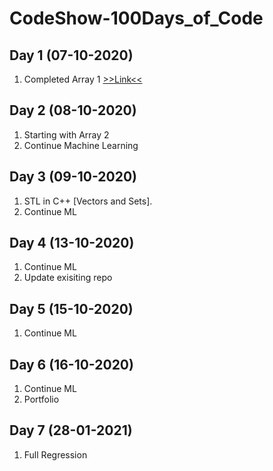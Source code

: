 # CodeShow-100Days_of_Code

## Day 1 (07-10-2020)
   1. Completed Array 1 [>>Link<<](https://github.com/Rishi-Sharma2002/Data-Structure-And-Algorithms)
## Day 2 (08-10-2020)
   1. Starting with Array 2 
   2. Continue Machine Learning 
## Day 3 (09-10-2020)
   1. STL in C++ [Vectors and Sets].
   2. Continue ML
## Day 4 (13-10-2020)
   1. Continue ML
   2. Update exisiting repo
## Day 5 (15-10-2020)
   1. Continue ML
## Day 6 (16-10-2020)
   1. Continue ML
   2. Portfolio
## Day 7 (28-01-2021)
   1. Full Regression
